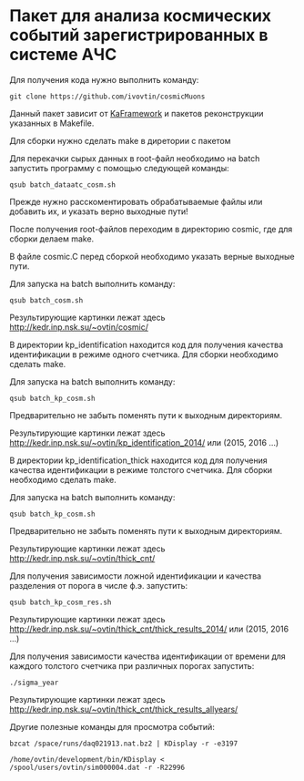 # Пакет для анализа космических событий зарегистрированных в системе АЧС
Для получения кода нужно выполнить команду: <br />
```
git clone https://github.com/ivovtin/cosmicMuons
```

Данный пакет зависит от [KaFramework](https://github.com/ivovtin/KaFramework) и пакетов реконструкции указанных в Makefile.<br />

Для сборки нужно сделать make в диретории с пакетом<br />

Для перекачки сырых данных в root-файл необходимо на batch запустить программу с помощью следующей команды:
```
qsub batch_dataatc_cosm.sh
```

Прежде нужно расскоментировать обрабатываемые файлы или добавить их, и указать верно выходные пути! <br />

После получения root-файлов переходим в директорию cosmic, где для сборки делаем make. <br />

В файле cosmic.C перед сборкой необходимо указать верные выходные пути. <br />

Для запуска на batch выполнить команду:
```
qsub batch_cosm.sh
```

Результирующие картинки лежат здесь http://kedr.inp.nsk.su/~ovtin/cosmic/

В директории kp_identification находится код для получения качества идентификации в режиме одного счетчика. Для сборки необходимо сделать make.

Для запуска на batch выполнить команду:
```
qsub batch_kp_cosm.sh
```
Предварительно не забыть поменять пути к выходным директориям.

Результирующие картинки лежат здесь http://kedr.inp.nsk.su/~ovtin/kp_identification_2014/ или (2015, 2016 ...) <br />

В директории kp_identification_thick находится код для получения качества идентификации в режиме толстого счетчика. Для сборки необходимо сделать make.

Для запуска на batch выполнить команду:
```
qsub batch_kp_cosm.sh
```
Предварительно не забыть поменять пути к выходным директориям.

Результирующие картинки лежат здесь http://kedr.inp.nsk.su/~ovtin/thick_cnt/ <br />

Для получения зависимости ложной идентификации и качества разделения от порога в числе ф.э. запустить:
```
qsub batch_kp_cosm_res.sh
```
Результирующие картинки лежат здесь http://kedr.inp.nsk.su/~ovtin/thick_cnt/thick_results_2014/ или (2015, 2016 ...) <br />

Для получения зависимости качества идентификации от времени для каждого толстого счетчика при различных порогах запустить:
```
./sigma_year
```
Результирующие картинки лежат здесь http://kedr.inp.nsk.su/~ovtin/thick_cnt/thick_results_allyears/ <br />


Другие полезные команды для просмотра событий:
```
bzcat /space/runs/daq021913.nat.bz2 | KDisplay -r -e3197

/home/ovtin/development/bin/KDisplay < /spool/users/ovtin/sim000004.dat -r -R22996
```
